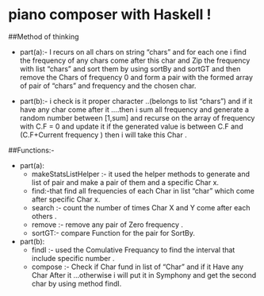 # piano composer with Haskell !

##Method of thinking

  * part(a):-
  I recurs on all chars on string “chars” and for each one i find the frequency of any chars come after this char and Zip the frequency with list “chars” and sort them by using sortBy and sortGT and then remove the Chars of frequency 0 and form a pair with the formed array of  pair of “chars” and frequency and the chosen char.

  * part(b):-
  i check is it proper character ..(belongs to list “chars”) and if it have any char come after it ….then i sum all frequency and generate a random  number between [1,sum]  and recurse  on the array of frequency with C.F = 0 and update it if the generated value is between C.F and (C.F+Current frequency ) then i will take this Char .


##Functions:-
  * part(a):
    * makeStatsListHelper :-  it used the helper methods to generate and  list of pair and make a pair of them and a specific Char x.
    * find:-that find all frequencies of each Char in list “char” which come after specific Char x.
    * search :- count the number of times Char X and Y come after each others .
    * remove :- remove any pair of Zero frequency .
    * sortGT:- compare Function for the pair for SortBy.
  * part(b):
    * findI :-  used the Comulative Frequancy to find the interval that include specific number .
    * compose :-  Check if Char fund in list of “Char” and if it Have any Char After it ...otherwise i will put it in Symphony and get the second char by using method findI.
